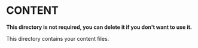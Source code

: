 # CONTENT

**This directory is not required, you can delete it if you don't want to use it.**

This directory contains your content files.
